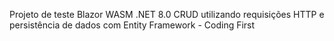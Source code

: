 Projeto de teste Blazor WASM .NET 8.0
CRUD utilizando requisições HTTP e persistência de dados com Entity Framework - Coding First

